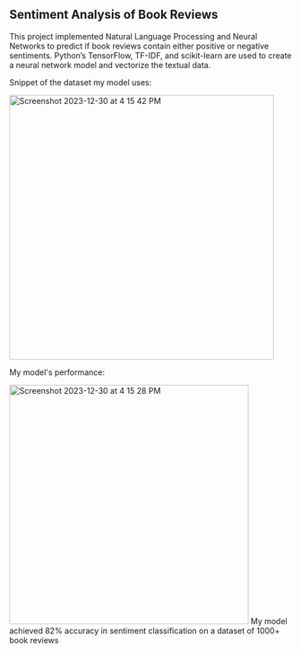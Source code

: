 ## Sentiment Analysis of Book Reviews 
This project implemented Natural Language Processing and Neural Networks to predict if book reviews contain either positive or negative sentiments. 
Python’s TensorFlow, TF-IDF, and scikit-learn are used to create a neural network model and vectorize the textual data.  

Snippet of the dataset my model uses:

<img width="472" alt="Screenshot 2023-12-30 at 4 15 42 PM" src="https://github.com/Byeolah-Kwon/ML-Portfolio/assets/119546622/368fbade-38de-4f9b-94ea-3ab859275497">

My model's performance:

<img width="427" alt="Screenshot 2023-12-30 at 4 15 28 PM" src="https://github.com/Byeolah-Kwon/ML-Portfolio/assets/119546622/7da1805d-0bbe-40d6-b2a8-05e08f68d469">
My model achieved 82% accuracy in sentiment classification on a dataset of 1000+ book reviews
